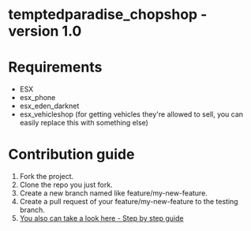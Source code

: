 # temptedparadise_chopshop - version 1.0


# Requirements
- ESX
- esx_phone 
- esx_eden_darknet
- esx_vehicleshop (for getting vehicles they're allowed to sell, you can easily replace this with something else)


# Contribution guide

1. Fork the project.
2. Clone the repo you just fork.
3. Create a new branch named like feature/my-new-feature.
4. Create a pull request of your feature/my-new-feature to the testing branch.
5. [You also can take a look here - Step by step guide](https://codeburst.io/a-step-by-step-guide-to-making-your-first-github-contribution-5302260a2940)
